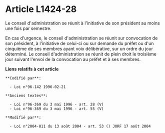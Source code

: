 # Article L1424-28

Le conseil d'administration se réunit à l'initiative de son président au moins une fois par semestre.

En cas d'urgence, le conseil d'administration se réunit sur convocation de son président, à l'initiative de celui-ci ou sur
demande du préfet ou d'un cinquième de ses membres ayant voix délibérative, sur un ordre du jour déterminé. Le conseil
d'administration se réunit de plein droit le troisième jour suivant l'envoi de la convocation au préfet et à ses membres.

**Liens relatifs à cet article**

	**Codifié par**:

	  - Loi n°96-142 1996-02-21

	**Anciens textes**:

	  - Loi n°96-369 du 3 mai 1996 - art. 28 (V)
	  - Loi n°96-369 du 3 mai 1996 - art. 55 (V)

	**Modifié par**:

	  - Loi n°2004-811 du 13 août 2004 - art. 53 () JORF 17 août 2004
